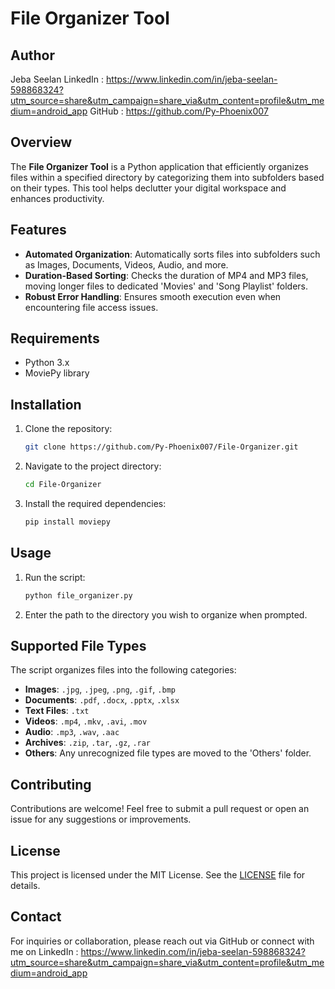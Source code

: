 # File Organizer Tool

## Author
Jeba Seelan
LinkedIn :  https://www.linkedin.com/in/jeba-seelan-598868324?utm_source=share&utm_campaign=share_via&utm_content=profile&utm_medium=android_app
GitHub : https://github.com/Py-Phoenix007

## Overview
The **File Organizer Tool** is a Python application that efficiently organizes files within a specified directory by categorizing them into subfolders based on their types. This tool helps declutter your digital workspace and enhances productivity.

## Features
- **Automated Organization**: Automatically sorts files into subfolders such as Images, Documents, Videos, Audio, and more.
- **Duration-Based Sorting**: Checks the duration of MP4 and MP3 files, moving longer files to dedicated 'Movies' and 'Song Playlist' folders.
- **Robust Error Handling**: Ensures smooth execution even when encountering file access issues.

## Requirements
- Python 3.x
- MoviePy library

## Installation
1. Clone the repository:
   ```bash
   git clone https://github.com/Py-Phoenix007/File-Organizer.git
   ```
2. Navigate to the project directory:
   ```bash
   cd File-Organizer
   ```
3. Install the required dependencies:
   ```bash
   pip install moviepy
   ```

## Usage
1. Run the script:
   ```bash
   python file_organizer.py
   ```
2. Enter the path to the directory you wish to organize when prompted.

## Supported File Types
The script organizes files into the following categories:
- **Images**: `.jpg`, `.jpeg`, `.png`, `.gif`, `.bmp`
- **Documents**: `.pdf`, `.docx`, `.pptx`, `.xlsx`
- **Text Files**: `.txt`
- **Videos**: `.mp4`, `.mkv`, `.avi`, `.mov`
- **Audio**: `.mp3`, `.wav`, `.aac`
- **Archives**: `.zip`, `.tar`, `.gz`, `.rar`
- **Others**: Any unrecognized file types are moved to the 'Others' folder.

## Contributing
Contributions are welcome! Feel free to submit a pull request or open an issue for any suggestions or improvements.

## License
This project is licensed under the MIT License. See the [LICENSE](LICENSE) file for details.

## Contact
For inquiries or collaboration, please reach out via GitHub or connect with me on LinkedIn : https://www.linkedin.com/in/jeba-seelan-598868324?utm_source=share&utm_campaign=share_via&utm_content=profile&utm_medium=android_app
